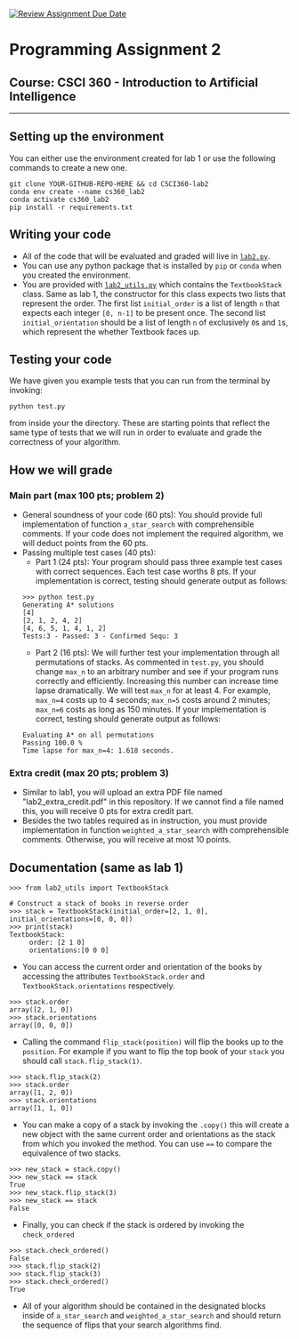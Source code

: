 [![Review Assignment Due Date](https://classroom.github.com/assets/deadline-readme-button-24ddc0f5d75046c5622901739e7c5dd533143b0c8e959d652212380cedb1ea36.svg)](https://classroom.github.com/a/W6pbsa75)
# Programming Assignment 2

## Course: CSCI 360 - Introduction to Artificial Intelligence

-----

## Setting up the environment

You can either use the environment created for lab 1 or use the following commands to create a new one.

```
git clone YOUR-GITHUB-REPO-HERE && cd CSCI360-lab2
conda env create --name cs360_lab2
conda activate cs360_lab2
pip install -r requirements.txt
```

## Writing your code

- All of the code that will be evaluated and graded will live in
[`lab2.py`](lab2.py).
- You can use any python package that is installed by `pip` or `conda`
when you created the environment.
- You are provided with [`lab2_utils.py`](lab2_utils.py) which contains
the `TextbookStack` class. Same as lab 1, the constructor for this class expects two
lists that represent the order. The first list `initial_order` is a
list of length `n` that expects each integer `[0, n-1]` to be present
once. The second list `initial_orientation` should be a list of length
`n` of exclusively `0`s and `1`s, which represent the whether Textbook faces up.

## Testing your code

We have given you example tests that you can run from the terminal by
invoking:

```
python test.py
```

from inside your the directory. These are starting points that reflect
the same type of tests that we will run in order to evaluate and grade
the correctness of your algorithm.

## How we will grade
### Main part (max 100 pts; problem 2)
- General soundness of your code (60 pts): You should provide full implementation of function `a_star_search` with comprehensible comments. If your code does not implement the required algorithm, we will deduct points from the 60 pts.
- Passing multiple test cases (40 pts): 
	- Part 1 (24 pts): Your program should pass three example test cases with correct sequences. Each test case worths 8 pts. If your implementation is correct, testing should generate output as follows:
	```
	>>> python test.py 
	Generating A* solutions
	[4]
	[2, 1, 2, 4, 2]
	[4, 6, 5, 1, 4, 1, 2]
	Tests:3 - Passed: 3 - Confirmed Sequ: 3
	```
	- Part 2 (16 pts): We will further test your implementation through all permutations of stacks. As commented in `test.py`, you should change `max_n` to an arbitrary number and see if your program runs correctly and efficiently. Increasing this number can increase time lapse dramatically. We will test `max_n` for at least 4. For example, `max_n=4` costs up to 4 seconds; `max_n=5` costs around 2 minutes; `max_n=6` costs as long as 150 minutes. If your implementation is correct, testing should generate output as follows:
	```
	Evaluating A* on all permutations
	Passing 100.0 %
	Time lapse for max_n=4: 1.618 seconds.
	```

### Extra credit (max 20 pts; problem 3)
- Similar to lab1, you will upload an extra PDF file named "lab2_extra_credit.pdf" in this repository. If we cannot find a file named this, you will receive 0 pts for extra credit part.
- Besides the two tables required as in instruction, you must provide implementation in function `weighted_a_star_search` with comprehensible comments. Otherwise, you will receive at most 10 points.

## Documentation (same as lab 1)
```
>>> from lab2_utils import TextbookStack

# Construct a stack of books in reverse order
>>> stack = TextbookStack(initial_order=[2, 1, 0], initial_orientations=[0, 0, 0])
>>> print(stack)
TextbookStack:
 	 order: [2 1 0]
	 orientations:[0 0 0]
```

- You can access the current order and orientation of the books by
accessing the attributes `TextbookStack.order` and
`TextbookStack.orientations` respectively.

```
>>> stack.order
array([2, 1, 0])
>>> stack.orientations
array([0, 0, 0])
```

- Calling the command `flip_stack(position)` will flip the books up to the
`position`. For example if you want to flip the top book of your `stack`
you should call `stack.flip_stack(1)`.

```
>>> stack.flip_stack(2)
>>> stack.order
array([1, 2, 0])
>>> stack.orientations
array([1, 1, 0])
```

- You can make a copy of a stack by invoking the `.copy()` this will
create a new object with the same current order and orientations as the
stack from which you invoked the method. You can use `==` to compare the
equivalence of two stacks.

```
>>> new_stack = stack.copy()
>>> new_stack == stack
True
>>> new_stack.flip_stack(3)
>>> new_stack == stack
False
```


- Finally, you can check if the stack is ordered by invoking the
`check_ordered`

```
>>> stack.check_ordered()
False
>>> stack.flip_stack(2)
>>> stack.flip_stack(3)
>>> stack.check_ordered()
True
```
- All of your algorithm should be contained in the designated blocks
inside of `a_star_search` and `weighted_a_star_search` and should
return the sequence of flips that your search algorithms find.


